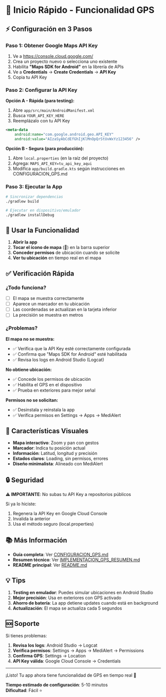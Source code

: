 # 🚀 Inicio Rápido - Funcionalidad GPS

## ⚡ Configuración en 3 Pasos

### Paso 1: Obtener Google Maps API Key

1. Ve a https://console.cloud.google.com/
2. Crea un proyecto nuevo o selecciona uno existente
3. Habilita **"Maps SDK for Android"** en la librería de APIs
4. Ve a **Credentials** → **Create Credentials** → **API Key**
5. Copia tu API Key

### Paso 2: Configurar la API Key

**Opción A - Rápida (para testing):**
1. Abre `app/src/main/AndroidManifest.xml`
2. Busca `YOUR_API_KEY_HERE`
3. Reemplázalo con tu API Key

```xml
<meta-data
    android:name="com.google.android.geo.API_KEY"
    android:value="AIzaSyAbCdEfGhIjKlMnOpQrStUvWxYz123456" />
```

**Opción B - Segura (para producción):**
1. Abre `local.properties` (en la raíz del proyecto)
2. Agrega: `MAPS_API_KEY=tu_api_key_aqui`
3. Modifica `app/build.gradle.kts` según instrucciones en CONFIGURACION_GPS.md

### Paso 3: Ejecutar la App

```bash
# Sincronizar dependencias
./gradlew build

# Ejecutar en dispositivo/emulador
./gradlew installDebug
```

## 📱 Usar la Funcionalidad

1. **Abrir la app**
2. **Tocar el ícono de mapa** (📍) en la barra superior
3. **Conceder permisos** de ubicación cuando se solicite
4. **Ver tu ubicación** en tiempo real en el mapa

## ✅ Verificación Rápida

### ¿Todo funciona?
- [ ] El mapa se muestra correctamente
- [ ] Aparece un marcador en tu ubicación
- [ ] Las coordenadas se actualizan en la tarjeta inferior
- [ ] La precisión se muestra en metros

### ¿Problemas?

**El mapa no se muestra:**
- ✅ Verifica que la API Key esté correctamente configurada
- ✅ Confirma que "Maps SDK for Android" esté habilitada
- ✅ Revisa los logs en Android Studio (Logcat)

**No obtiene ubicación:**
- ✅ Concede los permisos de ubicación
- ✅ Habilita el GPS en el dispositivo
- ✅ Prueba en exteriores para mejor señal

**Permisos no se solicitan:**
- ✅ Desinstala y reinstala la app
- ✅ Verifica permisos en Settings → Apps → MediAlert

## 🎨 Características Visuales

- **Mapa interactivo**: Zoom y pan con gestos
- **Marcador**: Indica tu posición actual
- **Información**: Latitud, longitud y precisión
- **Estados claros**: Loading, sin permisos, errores
- **Diseño minimalista**: Alineado con MediAlert

## 🔒 Seguridad

**⚠️ IMPORTANTE**: No subas tu API Key a repositorios públicos

Si ya lo hiciste:
1. Regenera la API Key en Google Cloud Console
2. Invalida la anterior
3. Usa el método seguro (local.properties)

## 📚 Más Información

- **Guía completa**: Ver [CONFIGURACION_GPS.md](CONFIGURACION_GPS.md)
- **Resumen técnico**: Ver [IMPLEMENTACION_GPS_RESUMEN.md](IMPLEMENTACION_GPS_RESUMEN.md)
- **README principal**: Ver [README.md](README.md)

## 💡 Tips

1. **Testing en emulador**: Puedes simular ubicaciones en Android Studio
2. **Mejor precisión**: Usa en exteriores con GPS activado
3. **Ahorro de batería**: La app detiene updates cuando está en background
4. **Actualización**: El mapa se actualiza cada 5 segundos

## 🆘 Soporte

Si tienes problemas:

1. **Revisa los logs**: Android Studio → Logcat
2. **Verifica permisos**: Settings → Apps → MediAlert → Permissions
3. **Confirma GPS**: Settings → Location
4. **API Key válida**: Google Cloud Console → Credentials

---

¡Listo! Tu app ahora tiene funcionalidad de GPS en tiempo real 🎉

**Tiempo estimado de configuración**: 5-10 minutos  
**Dificultad**: Fácil ⭐
